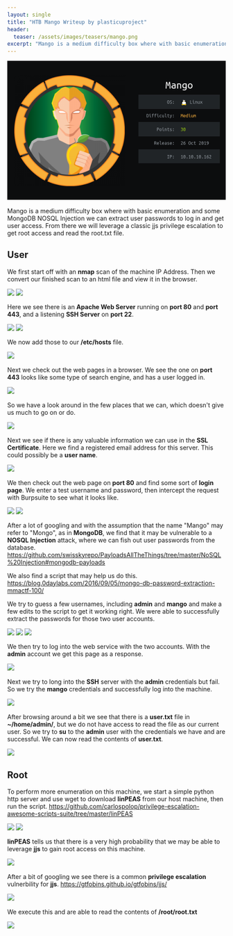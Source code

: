 ```yaml
---
layout: single
title: "HTB Mango Writeup by plasticuproject"
header:
  teaser: /assets/images/teasers/mango.png
excerpt: "Mango is a medium difficulty box where with basic enumeration and some MongoDB NOSQL Injection we can extract user passwords to log in and get user access. From there we will leverage a classic jjs privilege escalation to get root access and read the root.txt file."
---
```


![](/assets/images/teasers/mango.png)

Mango is a medium difficulty box where with basic enumeration and some MongoDB NOSQL Injection we can extract user passwords to log in and get user access. From there we will leverage a classic jjs privilege escalation to get root access and read the root.txt file.


## User
We first start off with an **nmap** scan of the machine IP Address. Then we convert our finished scan to an html file and view it in the browser.

![](/content/plasticuproject/mango/pics/user/1.png)
![](/content/plasticuproject/mango/pics/user/2.png)


Here we see there is an **Apache Web Server** running on **port 80** and **port 443**, and a listening **SSH Server** on **port 22**.

![](/content/plasticuproject/mango/pics/user/3.png)
![](/content/plasticuproject/mango/pics/user/4.png)


We now add those to our **/etc/hosts** file.

![](/content/plasticuproject/mango/pics/user/5.png)


Next we check out the web pages in a browser. We see the one on **port 443** looks like some type of search engine, and has a user logged in.

![](/content/plasticuproject/mango/pics/user/6.png)


So we have a look around in the few places that we can, which doesn't give us much to go on or do.

![](/content/plasticuproject/mango/pics/user/7.png)


Next we see if there is any valuable information we can use in the **SSL Certificate**. Here we find a registered email address for this server. This could possibly be a **user name**.

![](/content/plasticuproject/mango/pics/user/13.png)


We then check out the web page on **port 80** and find some sort of **login page**. We enter a test username and password, then intercept the request with Burpsuite to see what it looks like.

![](/content/plasticuproject/mango/pics/user/10.png)
![](/content/plasticuproject/mango/pics/user/9.png)


After a lot of googling and with the assumption that the name "Mango" may refer to "Mongo", as in **MongoDB**, we find that it may be vulnerable to a **NOSQL Injection** attack, where we can fish out user passwords from the database.
https://github.com/swisskyrepo/PayloadsAllTheThings/tree/master/NoSQL%20Injection#mongodb-payloads

We also find a script that may help us do this.
https://blog.0daylabs.com/2016/09/05/mongo-db-password-extraction-mmactf-100/

We try to guess a few usernames, including **admin** and **mango** and make a few edits to the script to get it working right. We were able to successfully extract the passwords for those two user accounts.

![](/content/plasticuproject/mango/pics/user/12.png)
![](/content/plasticuproject/mango/pics/user/14.png)
![](/content/plasticuproject/mango/pics/user/15.png)


We then try to log into the web service with the two accounts. With the **admin** account we get this page as a response.

![](/content/plasticuproject/mango/pics/user/16.png)


Next we try to long into the **SSH** server with the **admin** credentials but fail. So we try the **mango** credentials and successfully log into the machine.

![](/content/plasticuproject/mango/pics/user/17.png)


After browsing around a bit we see that there is a **user.txt** file in **~/home/admin/**, but we do not have access to read the file as our current user. So we try to **su** to the **admin** user with the credentials we have and are successful. We can now read the contents of **user.txt**.

![](/content/plasticuproject/mango/pics/user/18.png)


## Root
To perform more enumeration on this machine, we start a simple python http server and use wget to download **linPEAS** from our host machine, then run the script.
https://github.com/carlospolop/privilege-escalation-awesome-scripts-suite/tree/master/linPEAS

![](/content/plasticuproject/mango/pics/root/1.png)
![](/content/plasticuproject/mango/pics/root/3.png)


**linPEAS** tells us that there is a very high probability that we may be able to leverage **jjs** to gain root access on this machine.

![](/content/plasticuproject/mango/pics/root/4.png)


After a bit of googling we see there is a common **privilege escalation** vulnerbility for **jjs**.
https://gtfobins.github.io/gtfobins/jjs/

![](/content/plasticuproject/mango/pics/root/5.png)


We execute this and are able to read the contents of **/root/root.txt**

![](/content/plasticuproject/mango/pics/root/6.png)
